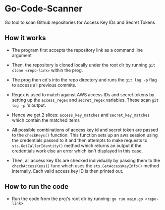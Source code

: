 # Go-Code-Scanner
Go tool to scan Github repositories for Access Key IDs and Secret Tokens

## How it works


* The program first accepts the repository link as a command line argument

* Then, the repository is cloned locally under the root dir by running `git clone <repo-link>` within the prog.

* The prog then cd's into the repo directory and runs the `git log -p` flag to access all previous commits.

* Regex is used to match against AWS access IDs and secret tokens by setting up the `access_regex` and `secret_regex` variables. These scan `git log -p` 's output.

* Hence we get 2 slices: `access_key_matches` and `secret_key_matches` which contain the matched items

* All possible combinations of access key id and secret token are passed to the `checkKeys()` function. This function sets up an aws session using the credentials passed to it and then attempts to make requests to `sts.GetCallerIdentity()` method which returns an output if the credentials work else an error which isn't displayed in this case.

* Then, all access key IDs are checked individually by passing them to the `checkAccessKeys()` func which uses the `sts.GetAccessKeyInfo()` method internally. Each valid access key ID is then printed out.


## How to run the code


* Run the code from the proj's root dir by running: `go run main.go <repo-link>`
